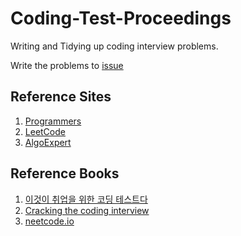 # Coding-Test-Proceedings

Writing and Tidying up coding interview problems.

Write the problems to [issue](https://github.com/Team-Discipline/Coding-Test/issues)

## Reference Sites
1. [Programmers](https://programmers.co.kr)
1. [LeetCode](https://leetcode.com)
1. [AlgoExpert](https://www.algoexpert.io/product)

## Reference Books

1. [이것이 취업을 위한 코딩 테스트다](https://www.kyobobook.co.kr/product/detailViewKor.laf?ejkGb=KOR&mallGb=KOR&barcode=9791162243077&orderClick=LEa&Kc=)
1. [Cracking the coding interview](https://www.amazon.com/-/ko/dp/0984782850/ref=sr_1_1?crid=20JBG91AHTBBV&keywords=cracking+the+coding+interview&qid=1655920265&sprefix=cracking+the+coding+intervi%2Caps%2C293&sr=8-1)
1. [neetcode.io](https://neetcode.io)
